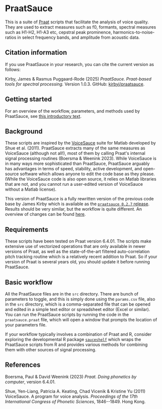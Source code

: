 # PraatSauce

This is a suite of [Praat](https://fon.hum.uva.nl/praat/) scripts that 
facilitate the analysis of voice quality. They are used to extract measures such 
as f0, formants, spectral measures such as H1-H2, H1-A3 etc, cepstral peak 
prominence, harmonics-to-noise-ratios in select frequency bands, and amplitude 
from acoustic data. 

## Citation information

If you use PraatSauce in your research, you can cite the current version as 
follows:

Kirby, James & Rasmus Puggaard-Rode (2025) *PraatSauce. Praat-based tools for
spectral processing.* Version 1.0.3. GitHub: [kirbyj/praatsauce](https://github.com/kirbyj/praatsauce).

## Getting started

For an overview of the workflow, parameters, and methods used by PraatSauce,
see [this introductory text](https://kirbyj.github.io/praatsauce/).

## Background

These scripts are inspired by the [VoiceSauce](https://www.phonetics.ucla.edu/voicesauce/) 
suite for Matlab developed by Shue et al. (2011). PraatSauce extracts many of the 
same measures as VoiceSauce (although not all!), most of them by calling Praat's 
internal signal processing routines (Boersma & Weenink 2023). While VoiceSauce 
is in many ways more sophisticated than PraatSauce, PraatSauce arguably has 
advantages in terms of speed, stability, active development, and open-source 
software which allows anyone to edit the code base as they please. (While the 
VoiceSauce code is also open source, it relies on Matlab libraries that are not, 
and you cannot run a user-edited version of VoiceSauce without a Matlab license).

This version of PraatSauce is a fully rewritten version of the previous code base 
by James Kirby which is available as the 
[`praatsauce 0.2.7` release](https://github.com/kirbyj/praatsauce/tree/0.2.7). 
Results should be very similar, but the workflow is quite different. 
An overview of changes can be found 
[here](https://github.com/kirbyj/praatsauce/blob/master/NEWS.md).

## Requirements

These scripts have been tested on Praat version 6.4.01. The scripts make 
extensive use of vectorized operations that are only available in newer versions 
of Praat, as well as the state-of-the-art filtered auto-correlation pitch 
tracking routine which is a relatively recent addition to Praat. So if your 
version of Praat is several years old, you should update it before running 
PraatSauce.

## Basic workflow

All the PraatSauce files are in the `src` directory. There are bunch of 
parameters to toggle, and this is simply done using the `params.csv` file, also 
in the `src` directory, which is a comma-separated file that can be opened and 
edited in a simple text editor or spreadsheet editor (Excel or similar). You can 
run the PraatSauce scripts by running the code in the `praatsauce.praat` file, 
which will open a window that prompts the location of your parameters file.

If your workflow typically involves a combination of Praat and R, consider 
exploring the developmental R package 
[`sauceshelf`](https://github.com/rpuggaardrode/sauceshelf) which wraps the
PraatSauce scripts from R and provides various methods for combining them with
other sources of signal processing. 


## References

Boersma, Paul & David Weenink (2023) *Praat. Doing phonetics by computer*, version 6.4.01.

Shue, Yen-Liang, Patricia A. Keating, Chad Vicenik & Kristine Yu (2011) VoiceSauce. 
A program for voice analysis. *Proceedings of the 17th International Congress of Phonetic Sciences*, 
1846--1849. Hong Kong. 
